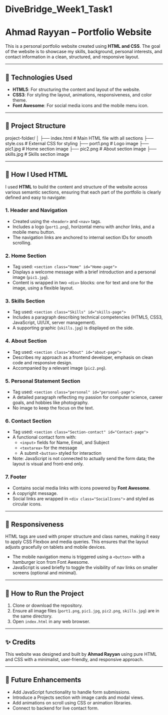 # DiveBridge_Week1_Task1
# Ahmad Rayyan – Portfolio Website

This is a personal portfolio website created using **HTML and CSS**. The goal of the website is to showcase my skills, background, personal interests, and contact information in a clean, structured, and responsive layout.

---

## 🔧 Technologies Used

- **HTML5**: For structuring the content and layout of the website.
- **CSS3**: For styling the layout, animations, responsiveness, and color theme.
- **Font Awesome**: For social media icons and the mobile menu icon.

---

## 📁 Project Structure

project-folder/
│
├── index.html # Main HTML file with all sections
├── style.css # External CSS for styling
├── port1.png # Logo image
├── pic1.jpg # Home section image
├── pic2.png # About section image
├── skills.jpg # Skills section image


---

## 📑 How I Used HTML

I used **HTML** to build the content and structure of the website across various semantic sections, ensuring that each part of the portfolio is clearly defined and easy to navigate:

### 1. **Header and Navigation**
- Created using the `<header>` and `<nav>` tags.
- Includes a logo (`port1.png`), horizontal menu with anchor links, and a mobile menu button.
- The navigation links are anchored to internal section IDs for smooth scrolling.

### 2. **Home Section**
- Tag used: `<section class="Home" id="Home-page">`
- Displays a welcome message with a brief introduction and a personal image (`pic1.jpg`).
- Content is wrapped in two `<div>` blocks: one for text and one for the image, using a flexible layout.

### 3. **Skills Section**
- Tag used: `<section class="Skills" id="skills-page">`
- Includes a paragraph describing technical competencies (HTML5, CSS3, JavaScript, UI/UX, server management).
- A supporting graphic (`skills.jpg`) is displayed on the side.

### 4. **About Section**
- Tag used: `<section class="About" id="about-page">`
- Describes my approach as a frontend developer, emphasis on clean code and responsive design.
- Accompanied by a relevant image (`pic2.png`).

### 5. **Personal Statement Section**
- Tag used: `<section class="personal" id="personal-page">`
- A detailed paragraph reflecting my passion for computer science, career goals, and hobbies like photography.
- No image to keep the focus on the text.

### 6. **Contact Section**
- Tag used: `<section class="Section-contact" id="Contact-page">`
- A functional contact form with:
  - `<input>` fields for Name, Email, and Subject
  - `<textarea>` for the message
  - A submit `<button>` styled for interaction
- Note: JavaScript is not connected to actually send the form data; the layout is visual and front-end only.

### 7. **Footer**
- Contains social media links with icons powered by **Font Awesome**.
- A copyright message.
- Social links are wrapped in `<div class="SocialIcons">` and styled as circular icons.

---

## 📱 Responsiveness

HTML tags are used with proper structure and class names, making it easy to apply CSS Flexbox and media queries. This ensures that the layout adjusts gracefully on tablets and mobile devices.

- The mobile navigation menu is triggered using a `<button>` with a hamburger icon from Font Awesome.
- JavaScript is used briefly to toggle the visibility of nav links on smaller screens (optional and minimal).

---

## 🚀 How to Run the Project

1. Clone or download the repository.
2. Ensure all image files (`port1.png`, `pic1.jpg`, `pic2.png`, `skills.jpg`) are in the same directory.
3. Open `index.html` in any web browser.

---

## ✨ Credits

This website was designed and built by **Ahmad Rayyan** using pure HTML and CSS with a minimalist, user-friendly, and responsive approach.

---

## 📌 Future Enhancements

- Add JavaScript functionality to handle form submissions.
- Introduce a Projects section with image cards and modal views.
- Add animations on scroll using CSS or animation libraries.
- Connect to backend for live contact form.

